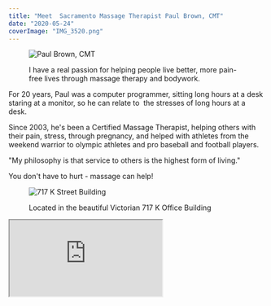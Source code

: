 ```yaml
---
title: "Meet  Sacramento Massage Therapist Paul Brown, CMT"
date: "2020-05-24"
coverImage: "IMG_3520.png"
---
```


<figure>

![Paul Brown, CMT](images/IMG_3520.png)

<figcaption>

I have a real passion for helping people live better, more pain-free lives through massage therapy and bodywork.

</figcaption>

</figure>

For 20 years, Paul was a computer programmer, sitting long hours at a desk staring at a monitor, so he can relate to  the stresses of long hours at a desk. 

Since 2003, he's been a Certified Massage Therapist, helping others with their pain, stress, through pregnancy, and helped with athletes from the weekend warrior to olympic athletes and pro baseball and football players.

"My philosophy is that service to others is the highest form of living."

You don't have to hurt - massage can help!

<figure>

![717 K Street Building](images/717-K-Street.jpg)

<figcaption>

Located in the beautiful Victorian 717 K Office Building

</figcaption>

</figure>

<iframe title="717 K Street, Sacramento, CA 95814" src="https://maps.google.com/maps?q=717%20K%20Street%2C%20Sacramento%2C%20CA%2095814&amp;t=m&amp;z=16&amp;output=embed&amp;iwloc=near" aria-label="717 K Street, Sacramento, CA 95814"></iframe>
